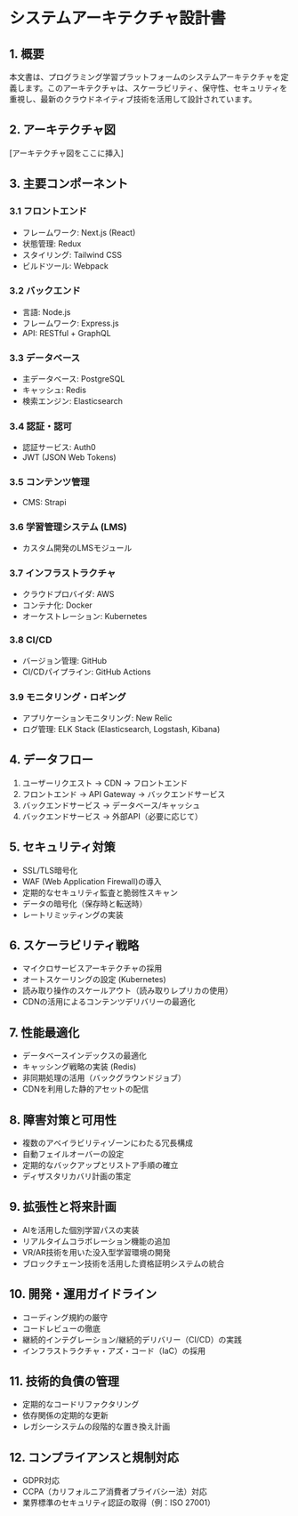 # システムアーキテクチャ設計書

## 1. 概要

本文書は、プログラミング学習プラットフォームのシステムアーキテクチャを定義します。このアーキテクチャは、スケーラビリティ、保守性、セキュリティを重視し、最新のクラウドネイティブ技術を活用して設計されています。

## 2. アーキテクチャ図

[アーキテクチャ図をここに挿入]

## 3. 主要コンポーネント

### 3.1 フロントエンド
- フレームワーク: Next.js (React)
- 状態管理: Redux
- スタイリング: Tailwind CSS
- ビルドツール: Webpack

### 3.2 バックエンド
- 言語: Node.js
- フレームワーク: Express.js
- API: RESTful + GraphQL

### 3.3 データベース
- 主データベース: PostgreSQL
- キャッシュ: Redis
- 検索エンジン: Elasticsearch

### 3.4 認証・認可
- 認証サービス: Auth0
- JWT (JSON Web Tokens)

### 3.5 コンテンツ管理
- CMS: Strapi

### 3.6 学習管理システム (LMS)
- カスタム開発のLMSモジュール

### 3.7 インフラストラクチャ
- クラウドプロバイダ: AWS
- コンテナ化: Docker
- オーケストレーション: Kubernetes

### 3.8 CI/CD
- バージョン管理: GitHub
- CI/CDパイプライン: GitHub Actions

### 3.9 モニタリング・ロギング
- アプリケーションモニタリング: New Relic
- ログ管理: ELK Stack (Elasticsearch, Logstash, Kibana)

## 4. データフロー

1. ユーザーリクエスト → CDN → フロントエンド
2. フロントエンド → API Gateway → バックエンドサービス
3. バックエンドサービス → データベース/キャッシュ
4. バックエンドサービス → 外部API（必要に応じて）

## 5. セキュリティ対策

- SSL/TLS暗号化
- WAF (Web Application Firewall)の導入
- 定期的なセキュリティ監査と脆弱性スキャン
- データの暗号化（保存時と転送時）
- レートリミッティングの実装

## 6. スケーラビリティ戦略

- マイクロサービスアーキテクチャの採用
- オートスケーリングの設定 (Kubernetes)
- 読み取り操作のスケールアウト（読み取りレプリカの使用）
- CDNの活用によるコンテンツデリバリーの最適化

## 7. 性能最適化

- データベースインデックスの最適化
- キャッシング戦略の実装 (Redis)
- 非同期処理の活用（バックグラウンドジョブ）
- CDNを利用した静的アセットの配信

## 8. 障害対策と可用性

- 複数のアベイラビリティゾーンにわたる冗長構成
- 自動フェイルオーバーの設定
- 定期的なバックアップとリストア手順の確立
- ディザスタリカバリ計画の策定

## 9. 拡張性と将来計画

- AIを活用した個別学習パスの実装
- リアルタイムコラボレーション機能の追加
- VR/AR技術を用いた没入型学習環境の開発
- ブロックチェーン技術を活用した資格証明システムの統合

## 10. 開発・運用ガイドライン

- コーディング規約の厳守
- コードレビューの徹底
- 継続的インテグレーション/継続的デリバリー（CI/CD）の実践
- インフラストラクチャ・アズ・コード（IaC）の採用

## 11. 技術的負債の管理

- 定期的なコードリファクタリング
- 依存関係の定期的な更新
- レガシーシステムの段階的な置き換え計画

## 12. コンプライアンスと規制対応

- GDPR対応
- CCPA（カリフォルニア消費者プライバシー法）対応
- 業界標準のセキュリティ認証の取得（例：ISO 27001）
